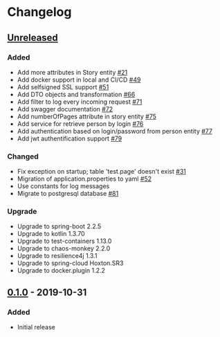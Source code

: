 # Changelog

## [Unreleased][]

[Unreleased]: https://github.com/tdevilleduc/urthehero/compare/0.1.0...HEAD

### Added

- Add more attributes in Story entity [#21][21]
- Add docker support in local and CI/CD [#49][49]
- Add selfsigned SSL support [#51][51]
- Add DTO objects and transformation [#66][66]
- Add filter to log every incoming request [#71][71]
- Add swagger documentation [#72][72]
- Add numberOfPages attribute in story entity [#75][75]
- Add service for retrieve person by login [#76][76]
- Add authentication based on login/password from person entity [#77][77]
- Add jwt authentification support [#79][79]

[21]: https://github.com/tdevilleduc/urthehero/issues/21
[49]: https://github.com/tdevilleduc/urthehero/issues/49
[51]: https://github.com/tdevilleduc/urthehero/issues/51
[66]: https://github.com/tdevilleduc/urthehero/issues/66
[71]: https://github.com/tdevilleduc/urthehero/issues/71
[72]: https://github.com/tdevilleduc/urthehero/issues/72
[75]: https://github.com/tdevilleduc/urthehero/issues/75
[76]: https://github.com/tdevilleduc/urthehero/issues/76
[77]: https://github.com/tdevilleduc/urthehero/issues/77
[79]: https://github.com/tdevilleduc/urthehero/issues/79

### Changed

- Fix exception on startup; table 'test.page' doesn't exist [#31][31]
- Migration of application.properties to yaml [#52][52] 
- Use constants for log messages
- Migrate to postgresql database [#81][81]

[31]: https://github.com/tdevilleduc/urthehero/issues/31
[52]: https://github.com/tdevilleduc/urthehero/issues/52
[81]: https://github.com/tdevilleduc/urthehero/issues/81

### Upgrade

- Upgrade to spring-boot 2.2.5
- Upgrade to kotlin 1.3.70
- Upgrade to test-containers 1.13.0
- Upgrade to chaos-monkey 2.2.0
- Upgrade to resilience4j 1.3.1
- Upgrade to spring-cloud Hoxton.SR3
- Upgrade to docker.plugin 1.2.2

## [0.1.0][] - 2019-10-31

[0.1.0]: https://github.com/tdevilleduc/urthehero//tree/0.1.0

### Added

-   Initial release
